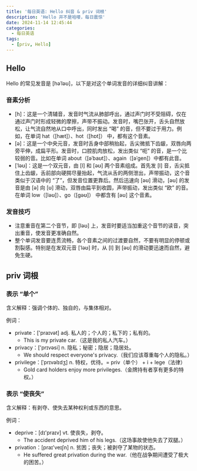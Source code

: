 ```yaml
---
title: '每日英语: Hello 纠音 & priv 词根'
description: 'Hello 并不是哈喽，每日震惊'
date: 2024-11-14 12:45:44
categories:
  - 每日英语
tags:
  - [priv, Hello]
---
```


## Hello

Hello 的常见发音是 [həˈləʊ]，以下是对这个单词发音的详细纠音讲解：

### 音素分析

- [h]：这是一个清辅音，发音时气流从肺部呼出，通过声门时不受阻碍，仅在通过声门时形成轻微的摩擦，声带不振动。发音时，嘴巴张开，舌头自然放松，让气流自然地从口中呼出，同时发出 “喝” 的音，但不要过于用力。例如，在单词 hat（[hæt]）、hot（[hɒt]） 中，都有这个音素。
- [ə]：这是一个中央元音，发音时舌身中部稍抬起，舌尖微抵下齿龈，双唇向两旁平伸，成扁平形。发音时，口腔肌肉放松，发出类似 “呃” 的音，是一个比较弱的音。比如在单词 about（[əˈbaʊt]）、again（[əˈɡen]）中都有此音。
- [ˈləʊ]：这是一个双元音，由 [l] 和 [əʊ] 两个音素组成。首先发 [l] 音，舌尖抵住上齿龈，舌前部向硬腭尽量抬起，气流从舌的两侧泄出，声带振动，这个音类似于汉语中的 “了”，但发音位置更靠后。然后迅速向 [əʊ] 滑动，[əʊ] 的发音是由 [ə] 向 [ʊ] 滑动，双唇由扁平到收圆，声带振动，发出类似 “欧” 的音。在单词 low（[ləʊ]）、go（[ɡəʊ]） 中都含有 [əʊ] 这个音素。

### 发音技巧

- 注意重音在第二个音节，即 [ləʊ] 上，发音时要适当加重这个音节的读音，突出重音，使发音更准确自然。
- 整个单词发音要连贯流畅，各个音素之间的过渡要自然，不要有明显的停顿或割裂感。特别是在发双元音 [ˈləʊ] 时，从 [l] 到 [əʊ] 的滑动要迅速而自然，避免生硬。

## priv 词根

### 表示 “单个”

含义解释：强调个体的、独自的，与集体相对。

例词：

- private：['praɪvət] adj. 私人的；个人的；私下的；私有的。
  - This is my private car.（这是我的私人汽车。）
- privacy：['prɪvəsi] n. 隐私；秘密；隐居；隐居处。
  - We should respect everyone's privacy.（我们应该尊重每个人的隐私。）
- privilege：[ˈprɪvəlɪdʒ] n. 特权，优待。= priv（单个） + i + lege（法律）
  - Gold card holders enjoy more privileges.（金牌持有者享有更多的特权。）

### 表示 “使丧失”

含义解释：有剥夺、使失去某种权利或东西的意思。

例词：

- deprive：[dɪ'praɪv] vt. 使丧失，剥夺。
  - The accident deprived him of his legs.（这场事故使他失去了双腿。）
- privation：[praɪ'veɪʃn] n. 贫困；丧失；被剥夺了某物的状态。
  - He suffered great privation during the war.（他在战争期间遭受了极大的困苦。）
